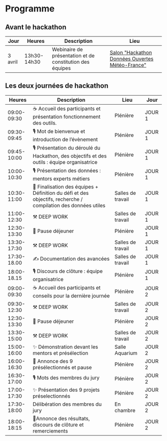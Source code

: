 # Programme

## Avant le hackathon

| Jour     | Heures      | Description                                              | Lieu                                                                                                                                                                   |
| -------- | ----------- | -------------------------------------------------------- | ---------------------------------------------------------------------------------------------------------------------------------------------------------------------- |
| 3 avril  | 13h30-14h30 | Webinaire de présentation et de constitution des équipes | [Salon "Hackathon Données Ouvertes Météo-France"](https://webinaire.numerique.gouv.fr/meeting/signin/31695/creator/1000/hash/071b39912b67c3d37dfc33e6f5f5fd83753187fc) |

## Les deux journées de hackathon

| Heures      | Description                                                                                                   | Lieu              | Jour   |
| ----------- | ------------------------------------------------------------------------------------------------------------- | ----------------- | ------ |
| 09:00-09:30 | ☕️ Accueil des participants et présentation fonctionnement des outils.                                        | Plénière          | JOUR 1 |
| 09:30-09:45 | 🎙 Mot de bienvenue et introduction de l’évènement                                                            | Plénière          | JOUR 1 |
| 09:45-10:00 | 🎙 Présentation du déroulé du Hackathon, des objectifs et des outils : équipe organisatrice                   | Plénière          | JOUR 1 |
| 10:00-10:30 | 🎙 Présentation des données : mentors experts métiers                                                         | Plénière          | JOUR 1 |
| 10:30-11:00 | 💭 Finalisation des équipes + Définition du défi et des objectifs, recherche / compilation des données utiles | Salles de travail | JOUR 1 |
| 11:00-12:30 | ⚒ DEEP WORK                                                                                                   | Salles de travail | JOUR 1 |
| 12:30-13:30 | 🍜 Pause déjeuner                                                                                             | Plénière          | JOUR 1 |
| 13:30-17:30 | ⚒ DEEP WORK                                                                                                   | Salles de travail | JOUR 1 |
| 17:30-18.00 | ✍️ Documentation des avancées                                                                                 | Salles de travail | JOUR 1 |
| 18:00-18.15 | 🎙 Discours de clôture : équipe organisatrice                                                                 | Plénière          | JOUR 1 |
| 09:00-09:30 | ☕️ Accueil des participants et conseils pour la dernière journée                                              | Plénière          | JOUR 2 |
| 09:30-12:30 | ⚒ DEEP WORK                                                                                                   | Salles de travail | JOUR 2 |
| 12:30-13:30 | 🍜 Pause déjeuner                                                                                             | Plénière          | JOUR 2 |
| 13:30-15:00 | ⚒ DEEP WORK                                                                                                   | Salles de travail | JOUR 2 |
| 15:00-16:00 | ✨ Démonstration devant les mentors et présélection                                                            | Salle Aquarium    | JOUR 2 |
| 16:00-16:30 | 🥁 Annonce des 9 présélectionnés et pause                                                                     | Plénière          | JOUR 2 |
| 16:30-17:00 | 🎙 Mots des membres du jury                                                                                   | Plénière          | JOUR 2 |
| 17:00-17:30 | ✨ Présentation des 9 projets préselectionnés                                                                  | Plénière          | JOUR 2 |
| 17:30-18:00 | Délibération des membres du jury                                                                              | En chambre        | JOUR 2 |
| 18:00-18:15 | 🥁Annonce des résultats, discours de clôture et remerciements                                                 | Plénière          | JOUR 2 |
